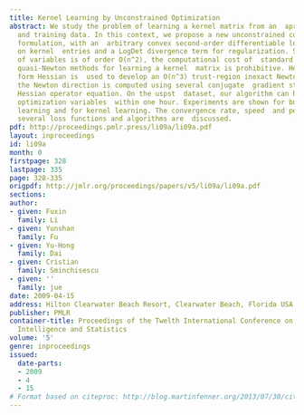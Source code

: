```yaml
---
title: Kernel Learning by Unconstrained Optimization
abstract: We study the problem of learning a kernel matrix from an  apriori kernel
  and training data. In this context, we propose a new unconstrained convex optimization
  formulation, with an  arbitrary convex second-order differentiable loss function
  on kernel  entries and a LogDet divergence term for regularization. Since the  number
  of variables is of order O(n^2), the computational cost of  standard Newton and
  quasi-Newton methods for learning a kernel  matrix is prohibitive. Here an operator
  form Hessian is  used to develop an O(n^3) trust-region inexact Newton method,  where
  the Newton direction is computed using several conjugate  gradient steps on the
  Hessian operator equation. On the uspst  dataset, our algorithm can handle 2 million
  optimization variables  within one hour. Experiments are shown for both linear (Mahalanobis)  metric
  learning and for kernel learning. The convergence rate, speed  and performance of
  several loss functions and algorithms are  discussed.
pdf: http://proceedings.pmlr.press/li09a/li09a.pdf
layout: inproceedings
id: li09a
month: 0
firstpage: 328
lastpage: 335
page: 328-335
origpdf: http://jmlr.org/proceedings/papers/v5/li09a/li09a.pdf
sections: 
author:
- given: Fuxin
  family: Li
- given: Yunshan
  family: Fu
- given: Yu-Hong
  family: Dai
- given: Cristian
  family: Sminchisescu
- given: ''
  family: jue
date: 2009-04-15
address: Hilton Clearwater Beach Resort, Clearwater Beach, Florida USA
publisher: PMLR
container-title: Proceedings of the Twelth International Conference on Artificial
  Intelligence and Statistics
volume: '5'
genre: inproceedings
issued:
  date-parts:
  - 2009
  - 4
  - 15
# Format based on citeproc: http://blog.martinfenner.org/2013/07/30/citeproc-yaml-for-bibliographies/
---
```

